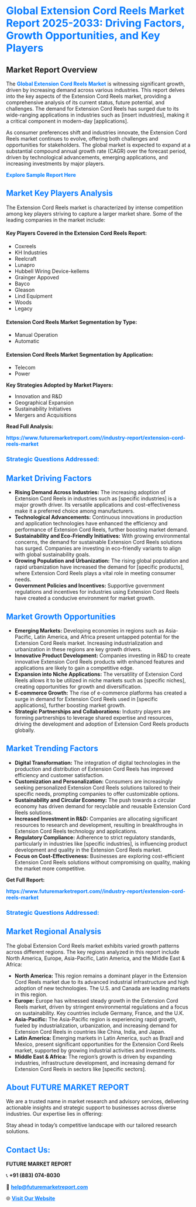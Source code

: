 <h1 style="color: #007BFF;">Global Extension Cord Reels Market Report 2025-2033: Driving Factors, Growth Opportunities, and Key Players</h1>

<section id="overview">
<h2>Market Report Overview</h2>
<p>The <a href="https://www.futuremarketreport.com//industry-report/extension-cord-reels-market" style="color: #007BFF; text-decoration: none;"><strong>Global Extension Cord Reels Market</strong></a> is witnessing significant growth, driven by increasing demand across various industries. This report delves into the key aspects of the Extension Cord Reels market, providing a comprehensive analysis of its current status, future potential, and challenges. The demand for Extension Cord Reels has surged due to its wide-ranging applications in industries such as [insert industries], making it a critical component in modern-day [applications].</p>
<p>As consumer preferences shift and industries innovate, the Extension Cord Reels market continues to evolve, offering both challenges and opportunities for stakeholders. The global market is expected to expand at a substantial compound annual growth rate (CAGR) over the forecast period, driven by technological advancements, emerging applications, and increasing investments by major players.</p>
</section>

<section id="overview">
<p><a href="https://www.futuremarketreport.com//request-sample/reportId=87081" style="color: #007BFF; text-decoration: none;"><strong>Explore Sample Report Here</strong></a></p>
</section>

<section id="key-players">
<h2 style="color: #007BFF;">Market Key Players Analysis</h2>
<p>The Extension Cord Reels market is characterized by intense competition among key players striving to capture a larger market share. Some of the leading companies in the market include:</p>
<h4>Key Players Covered in the Extension Cord Reels Report:</h4>
<ul><li>Coxreels</li><li>KH Industries</li><li>Reelcraft</li><li>Lunapro</li><li>Hubbell Wiring Device-kellems</li><li>Grainger Appoved</li><li>Bayco</li><li>Gleason</li><li>Lind Equipment</li><li>Woods</li><li>Legacy</li></ul>
<h4>Extension Cord Reels Market Segmentation by Type:</h4>
<ul><li>Manual Operation</li><li>Automatic</li></ul>

<h4>Extension Cord Reels Market Segmentation by Application:</h4>
<ul><li>Telecom</li><li>Power</li></ul>
<p><strong>Key Strategies Adopted by Market Players:</strong></p>
<ul>
<li>Innovation and R&D</li>
<li>Geographical Expansion</li>
<li>Sustainability Initiatives</li>
<li>Mergers and Acquisitions</li>
</ul>
</section>

<section>
<p><strong>Read Full Analysis: </strong></p><a href="https://www.futuremarketreport.com//industry-report/extension-cord-reels-market" style="color: #007BFF; text-decoration: none;"><strong>https://www.futuremarketreport.com//industry-report/extension-cord-reels-market</strong></a>
<h3 style="color: #007BFF;">Strategic Questions Addressed:</h3>
</section>

<section id="driving-factors">
<h2 style="color: #007BFF;">Market Driving Factors</h2>
<ul>
<li><strong>Rising Demand Across Industries:</strong> The increasing adoption of Extension Cord Reels in industries such as [specific industries] is a major growth driver. Its versatile applications and cost-effectiveness make it a preferred choice among manufacturers.</li>
<li><strong>Technological Advancements:</strong> Continuous innovations in production and application technologies have enhanced the efficiency and performance of Extension Cord Reels, further boosting market demand.</li>
<li><strong>Sustainability and Eco-Friendly Initiatives:</strong> With growing environmental concerns, the demand for sustainable Extension Cord Reels solutions has surged. Companies are investing in eco-friendly variants to align with global sustainability goals.</li>
<li><strong>Growing Population and Urbanization:</strong> The rising global population and rapid urbanization have increased the demand for [specific products], where Extension Cord Reels plays a vital role in meeting consumer needs.</li>
<li><strong>Government Policies and Incentives:</strong> Supportive government regulations and incentives for industries using Extension Cord Reels have created a conducive environment for market growth.</li>
</ul>
</section>

<section id="growth-opportunities">
<h2 style="color: #007BFF;">Market Growth Opportunities</h2>
<ul>
<li><strong>Emerging Markets:</strong> Developing economies in regions such as Asia-Pacific, Latin America, and Africa present untapped potential for the Extension Cord Reels market. Increasing industrialization and urbanization in these regions are key growth drivers.</li>
<li><strong>Innovative Product Development:</strong> Companies investing in R&D to create innovative Extension Cord Reels products with enhanced features and applications are likely to gain a competitive edge.</li>
<li><strong>Expansion into Niche Applications:</strong> The versatility of Extension Cord Reels allows it to be utilized in niche markets such as [specific niches], creating opportunities for growth and diversification.</li>
<li><strong>E-commerce Growth:</strong> The rise of e-commerce platforms has created a surge in demand for Extension Cord Reels used in [specific applications], further boosting market growth.</li>
<li><strong>Strategic Partnerships and Collaborations:</strong> Industry players are forming partnerships to leverage shared expertise and resources, driving the development and adoption of Extension Cord Reels products globally.</li>
</ul>
</section>

<section id="trending-factors">
<h2 style="color: #007BFF;">Market Trending Factors</h2>
<ul>
<li><strong>Digital Transformation:</strong> The integration of digital technologies in the production and distribution of Extension Cord Reels has improved efficiency and customer satisfaction.</li>
<li><strong>Customization and Personalization:</strong> Consumers are increasingly seeking personalized Extension Cord Reels solutions tailored to their specific needs, prompting companies to offer customizable options.</li>
<li><strong>Sustainability and Circular Economy:</strong> The push towards a circular economy has driven demand for recyclable and reusable Extension Cord Reels solutions.</li>
<li><strong>Increased Investment in R&D:</strong> Companies are allocating significant resources to research and development, resulting in breakthroughs in Extension Cord Reels technology and applications.</li>
<li><strong>Regulatory Compliance:</strong> Adherence to strict regulatory standards, particularly in industries like [specific industries], is influencing product development and quality in the Extension Cord Reels market.</li>
<li><strong>Focus on Cost-Effectiveness:</strong> Businesses are exploring cost-efficient Extension Cord Reels solutions without compromising on quality, making the market more competitive.</li>
</ul>
</section>

<section>
<p><strong>Get Full Report: </strong></p><a href="https://www.futuremarketreport.com//industry-report/extension-cord-reels-market" style="color: #007BFF; text-decoration: none;"><strong>https://www.futuremarketreport.com//industry-report/extension-cord-reels-market</strong></a>
<h3 style="color: #007BFF;">Strategic Questions Addressed:</h3>
</section>


<section id="regional-analysis">
<h2 style="color: #007BFF;">Market Regional Analysis</h2>
<p>The global Extension Cord Reels market exhibits varied growth patterns across different regions. The key regions analyzed in this report include North America, Europe, Asia-Pacific, Latin America, and the Middle East & Africa:</p>
<ul>
<li><strong>North America:</strong> This region remains a dominant player in the Extension Cord Reels market due to its advanced industrial infrastructure and high adoption of new technologies. The U.S. and Canada are leading markets in this region.</li>
<li><strong>Europe:</strong> Europe has witnessed steady growth in the Extension Cord Reels market, driven by stringent environmental regulations and a focus on sustainability. Key countries include Germany, France, and the U.K.</li>
<li><strong>Asia-Pacific:</strong> The Asia-Pacific region is experiencing rapid growth, fueled by industrialization, urbanization, and increasing demand for Extension Cord Reels in countries like China, India, and Japan.</li>
<li><strong>Latin America:</strong> Emerging markets in Latin America, such as Brazil and Mexico, present significant opportunities for the Extension Cord Reels market, supported by growing industrial activities and investments.</li>
<li><strong>Middle East & Africa:</strong> The region’s growth is driven by expanding industries, infrastructure development, and increasing demand for Extension Cord Reels in sectors like [specific sectors].</li>
</ul>
</section>

<footer>
<h2 style="color: #007BFF;">About FUTURE MARKET REPORT</h2>
<p>We are a trusted name in market research and advisory services, delivering actionable insights and strategic support to businesses across diverse industries. Our expertise lies in offering:</p>

<p>Stay ahead in today’s competitive landscape with our tailored research solutions.</p>

<h2 style="color: #007BFF;">Contact Us:</h2>
<p><strong>FUTURE MARKET REPORT</strong></p>
<p>📞 <strong>+91 (883) 074-8030</strong></p>
<p>📧 <strong><a href="mailto:help@futuremarketreport.com" style="color: #007BFF;">help@futuremarketreport.com</a></strong></p>
<p>🌐 <strong><a href="https://www.futuremarketreport.com/" style="color: #007BFF;">Visit Our Website</a></strong></p>
</footer>